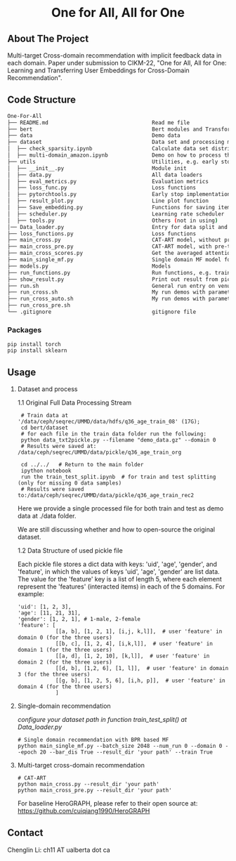 <!-- PROJECT LOGO -->
<br />
<p align="center">
  <h1 align="center">One for All, All for One</h1>

<!-- ABOUT THE PROJECT -->
## About The Project
Multi-target Cross-domain recommendation with implicit feedback data in each domain. 
Paper under submission to CIKM-22, "One for All, All for One: Learning and Transferring User Embeddings for Cross-Domain Recommendation".  

## Code Structure
```bash
One-For-All   
├── README.md                                 Read me file
├── bert                                      Bert modules and Transformer layers
├── data                                      Demo data  
├── dataset                                   Data set and processing methods
│  ├── check_sparsity.ipynb                   Calculate data set distribution for the all domains.   
│  ├── multi-domain_amazon.ipynb              Demo on how to process the amazon multiple data sets for MTCDR   
├── utils                                     Utilities, e.g. early stop.
│  ├── __init__.py                            Module init 
│  ├── data.py                                All data loaders 
│  ├── eval_metrics.py                        Evaluation metrics 
│  ├── loss_func.py                           Loss functions 
│  ├── pytorchtools.py                        Early stop implementation
│  ├── result_plot.py                         Line plot function 
│  ├── Save_embedding.py                      Functions for saving item/user embedding, preference scores, etc. 
│  ├── scheduler.py                           Learning rate scheduler
│  ├── tools.py                               Others (not in using)
│── Data_loader.py                            Entry for data split and data loader creators      
├── loss_functions.py                         Loss functions
├── main_cross.py                             CAT-ART model, without pre-training of the CAT module 
├── main_cross_pre.py                         CAT-ART model, with pre-training of the CAT module
├── main_cross_scores.py                      Get the averaged attention-scores of the ART module on the test set.
├── main_single_mf.py                         Single domain MF model for recommendation
├── models.py                                 Models 
├── run_functions.py                          Run functions, e.g. train step, test step
├── show_result.py                            Print out result from pickle file
├── run.sh                                    General run entry on venus 
├── run_cross.sh                              My run demos with parameters 
├── run_cross_auto.sh                         My run demos with parameters
├── run_cross_pre.sh
└── .gitignore                                gitignore file
```

### Packages
```shell
pip install torch
pip install sklearn
```

<!-- Usage -->
## Usage
1. Dataset and process
   
   1.1 Original Full Data Processing Stream 

   ```shell
    # Train data at '/data/ceph/seqrec/UMMD/data/hdfs/q36_age_train_08' (17G);
    cd bert/dataset
    # for each file in the train data folder run the following:
    python data_txt2pickle.py --filename "demo_data.gz" --domain 0
    # Results were saved at: /data/ceph/seqrec/UMMD/data/pickle/q36_age_train_org
    
    cd ../../   # Return to the main folder 
    ipython notebook
    run the train_test_split.ipynb  # for train and test splitting (only for missing 0 data samples)
    # Results were saved to:/data/ceph/seqrec/UMMD/data/pickle/q36_age_train_rec2  
   ```
   Here we provide a single processed file for both train and test as demo data at ./data folder. 

   We are still discussing whether and how to open-source the original dataset.

   1.2 Data Structure of used pickle file
   
   Each pickle file stores a dict data with keys: 'uid', 'age', 'gender', and 'feature', in which the values of keys 'uid', 'age', 'gender' are list data. 
   The value for the 'feature' key is a list of length 5, where each element represent the 'features' (interacted items) in each of the 5 domains. 
   For example:
   ```
   'uid': [1, 2, 3],
   'age': [11, 21, 31],
   'gender': [1, 2, 1], # 1-male, 2-female
   'feature': [
               [[a, b], [1, 2, 1], [i,j, k,l]],  # user 'feature' in domain 0 (for the three users)
               [[b, c], [1, 2, 4], [i,k,l]],  # user 'feature' in domain 1 (for the three users)
               [[a, d], [1, 2, 10], [k,l]],  # user 'feature' in domain 2 (for the three users)
               [[d, b], [1,2, 6], [1, l]],  # user 'feature' in domain 3 (for the three users)
               [[g, b], [1, 2, 5, 6], [i,h, p]],  # user 'feature' in domain 4 (for the three users)
               ]           
   ```
  

2. Single-domain recommendation
   
    *configure your dataset path in function train_test_split() at Data_loader.py* 
    ```shell
    # Single domain recommendation with BPR based MF
    python main_single_mf.py --batch_size 2048 --num_run 0 --domain 0 --epoch 20 --bar_dis True --result_dir 'your path' --train True
    ```

3. Multi-target cross-domain recommendation
    ```shell
    # CAT-ART
    python main_cross.py --result_dir 'your path'
    python main_cross_pre.py --result_dir 'your path'
    ```
    For baseline HeroGRAPH, please refer to their open source at: https://github.com/cuiqiang1990/HeroGRAPH

<!-- Contact -->
## Contact
Chenglin Li: ch11 AT ualberta dot ca

